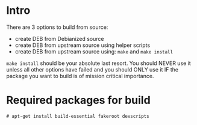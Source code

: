 # Intro
There are 3 options to build from source:
- create DEB from Debianized source
- create DEB from upstream source using helper scripts
- create DEB from upstream source using: `make` and `make install`

`make install` should be your absolute last resort. You should NEVER use it unless all other options have failed and you should ONLY use it IF the package you want to build is of mission critical importance.

# Required packages for build
```
# apt-get install build-essential fakeroot devscripts
```
